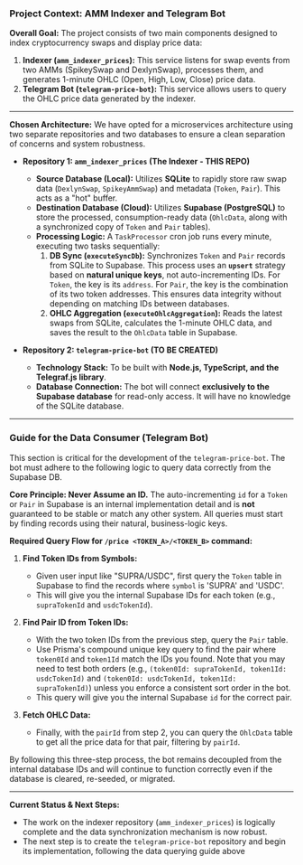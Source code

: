 ### Project Context: AMM Indexer and Telegram Bot

**Overall Goal:**
The project consists of two main components designed to index cryptocurrency swaps and display price data:

1.  **Indexer (`amm_indexer_prices`):** This service listens for swap events from two AMMs (SpikeySwap and DexlynSwap), processes them, and generates 1-minute OHLC (Open, High, Low, Close) price data.
2.  **Telegram Bot (`telegram-price-bot`):** This service allows users to query the OHLC price data generated by the indexer.

---

**Chosen Architecture:**
We have opted for a microservices architecture using two separate repositories and two databases to ensure a clean separation of concerns and system robustness.

-   **Repository 1: `amm_indexer_prices` (The Indexer - THIS REPO)**

    -   **Source Database (Local):** Utilizes **SQLite** to rapidly store raw swap data (`DexlynSwap`, `SpikeyAmmSwap`) and metadata (`Token`, `Pair`). This acts as a "hot" buffer.
    -   **Destination Database (Cloud):** Utilizes **Supabase (PostgreSQL)** to store the processed, consumption-ready data (`OhlcData`, along with a synchronized copy of `Token` and `Pair` tables).
    -   **Processing Logic:** A `TaskProcessor` cron job runs every minute, executing two tasks sequentially:
        1.  **DB Sync (`executeSyncDb`):** Synchronizes `Token` and `Pair` records from SQLite to Supabase. This process uses an **`upsert`** strategy based on **natural unique keys**, not auto-incrementing IDs. For `Token`, the key is its `address`. For `Pair`, the key is the combination of its two token addresses. This ensures data integrity without depending on matching IDs between databases.
        2.  **OHLC Aggregation (`executeOhlcAggregation`):** Reads the latest swaps from SQLite, calculates the 1-minute OHLC data, and saves the result to the `OhlcData` table in Supabase.

-   **Repository 2: `telegram-price-bot` (TO BE CREATED)**
    -   **Technology Stack:** To be built with **Node.js, TypeScript, and the Telegraf.js library**.
    -   **Database Connection:** The bot will connect **exclusively to the Supabase database** for read-only access. It will have no knowledge of the SQLite database.

---

### Guide for the Data Consumer (Telegram Bot)

This section is critical for the development of the `telegram-price-bot`. The bot must adhere to the following logic to query data correctly from the Supabase DB.

**Core Principle: Never Assume an ID.**
The auto-incrementing `id` for a `Token` or `Pair` in Supabase is an internal implementation detail and is **not** guaranteed to be stable or match any other system. All queries must start by finding records using their natural, business-logic keys.

**Required Query Flow for `/price <TOKEN_A>/<TOKEN_B>` command:**

1.  **Find Token IDs from Symbols:**

    -   Given user input like "SUPRA/USDC", first query the `Token` table in Supabase to find the records where `symbol` is 'SUPRA' and 'USDC'.
    -   This will give you the internal Supabase IDs for each token (e.g., `supraTokenId` and `usdcTokenId`).

2.  **Find Pair ID from Token IDs:**

    -   With the two token IDs from the previous step, query the `Pair` table.
    -   Use Prisma's compound unique key query to find the pair where `token0Id` and `token1Id` match the IDs you found. Note that you may need to test both orders (e.g., `(token0Id: supraTokenId, token1Id: usdcTokenId)` and `(token0Id: usdcTokenId, token1Id: supraTokenId)`) unless you enforce a consistent sort order in the bot.
    -   This query will give you the internal Supabase `id` for the correct pair.

3.  **Fetch OHLC Data:**
    -   Finally, with the `pairId` from step 2, you can query the `OhlcData` table to get all the price data for that pair, filtering by `pairId`.

By following this three-step process, the bot remains decoupled from the internal database IDs and will continue to function correctly even if the database is cleared, re-seeded, or migrated.

---

**Current Status & Next Steps:**

-   The work on the indexer repository (`amm_indexer_prices`) is logically complete and the data synchronization mechanism is now robust.
-   The next step is to create the `telegram-price-bot` repository and begin its implementation, following the data querying guide above
